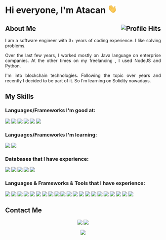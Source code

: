 <h1>Hi everyone, I'm Atacan <img  src="https://raw.githubusercontent.com/ABSphreak/ABSphreak/master/gifs/Hi.gif"  width="30px"></h1>
<h2>About Me <img align="right" alt="Profile Hits" src="https://komarev.com/ghpvc/?username=Spartans3&style=flat-square"></h2>

<p align="justify">I am a software engineer with 3+ years of coding experience. I like solving problems.</p>

<p align="justify">Over the last few years, I worked mostly on Java language on enterprise companies. At the other times on my freelancing , I used NodeJS and Python. </p>

<p align="justify">I'm into blockchain technologies. Following the topic over years and recently I decided to be part of it. So I'm learning on Solidity nowadays.</p>


## My Skills
<!---
<div>
  <div style="width: 40%; float:left">
     <p href="https://github.com/Spartans3">
    <img src="https://github-readme-stats.vercel.app/api/top-langs/?username=Spartans3&hide=arduino,html,tex&title_color=ffffff&text_color=c9cacc&icon_color=2bbc8a&bg_color=1d1f21&langs_count=5">
    </p>
  </div>

  <div style="width: 60%; float:right">
     <p  href="https://github.com/Spartans3"><img height="137 px" src="https://github-readme-stats.vercel.app/api?username=Spartans3&hide_border=false&hide_title=true&show_icons=true&include_all_commits=true&count_private=true&line_height=21&theme=dark">
    </p>
  </div>
</div>
--->


### Languages/Frameworks I'm good at:
<p align="left">
  <img src ="https://img.shields.io/badge/Java-ED8B00?style=for-the-badge&logo=java&logoColor=white"/>
  <img src ="https://img.shields.io/badge/Node.js-43853D?style=for-the-badge&logo=node.js&logoColor=white"/>
  <img src ="https://img.shields.io/badge/Python-3776AB?style=for-the-badge&logo=python&logoColor=white"/>
  <img src ="https://img.shields.io/badge/Spring-6DB33F?style=for-the-badge&logo=spring&logoColor=white"/>
  <img src ="https://img.shields.io/badge/Hibernate-bbaf7b?style=for-the-badge"/>
  <img src ="https://img.shields.io/badge/PLSQL-ff6700?style=for-the-badge"/>
</p>  


### Languages/Frameworks I'm learning:
<p align="left">
  <img src ="https://img.shields.io/badge/Solidity-5c666c?style=for-the-badge"/>
  <img src ="https://img.shields.io/badge/React-20232A?style=for-the-badge&logo=react&logoColor=61DAFB"/>
</p>


  
### Databases that I have experience:
<p align="left">
  <img src ="https://img.shields.io/badge/Oracle-ff6700?style=for-the-badge"/>
  <img src ="https://img.shields.io/badge/MongoDB-4EA94B?style=for-the-badge&logo=mongodb&logoColor=white"/>
  <img src ="https://img.shields.io/badge/PostgreSQL-316192?style=for-the-badge&logo=postgresql&logoColor=white"/>
  <img src ="https://img.shields.io/badge/IBM_DB2-ebebeb?style=for-the-badge"/>
  <img src ="https://img.shields.io/badge/Google_Bigquery-b5c99a?style=for-the-badge"/>
</p>
  
### Languages & Frameworks & Tools that I have experience:
<p align="left">
  <img src ="https://img.shields.io/badge/Slack_API-f72c25?style=for-the-badge"/>
  <img src ="https://img.shields.io/badge/Maven-3A6EA5?style=for-the-badge"/>
  <img src ="https://img.shields.io/badge/NPM-cdb4db?style=for-the-badge"/>
  <img src ="https://img.shields.io/badge/JSF-004e98?style=for-the-badge"/>
  <img src ="https://img.shields.io/badge/Git-a9e5bb?style=for-the-badge"/>
  <img src ="https://img.shields.io/badge/Mercurial_SCM-fcf6b1?style=for-the-badge"/>
  <img src ="https://img.shields.io/badge/Jasper_Reports-F7B32B?style=for-the-badge"/>
  <img src ="https://img.shields.io/badge/Docker-a8dadc?style=for-the-badge"/>
  <img src ="https://img.shields.io/badge/Dynatrace-fff8e8?style=for-the-badge"/>
  <img src ="https://img.shields.io/badge/UC4-2d1e2f?style=for-the-badge"/>
  <img src ="https://img.shields.io/badge/Sonar-fcd581?style=for-the-badge"/>
  <img src ="https://img.shields.io/badge/JIRA-d52941?style=for-the-badge"/>
  <img src ="https://img.shields.io/badge/SOAP-990d35?style=for-the-badge"/>
  <img src ="https://img.shields.io/badge/JUnit-ffb2e6?style=for-the-badge"/>
  <img src ="https://img.shields.io/badge/Java_Swing-d972ff?style=for-the-badge"/>
  <img src ="https://img.shields.io/badge/Tomcat-8447FF?style=for-the-badge"/>
  <img src ="https://img.shields.io/badge/DBeaver-594A59?style=for-the-badge"/>
  <img src ="https://img.shields.io/badge/PL/SQL_Developer-838586?style=for-the-badge"/>
  <img src ="https://img.shields.io/badge/HTML-ee9b00?style=for-the-badge"/>
  <img src ="https://img.shields.io/badge/CSS-ca6702?style=for-the-badge"/>
  <img src ="https://img.shields.io/badge/Adobe_Photoshop-8cffda?style=for-the-badge"/>
</p>

## Contact Me
<!---h2 align="center">Contact Me </h2--->
<p align="center">
  <a href="https://twitter.com/AtacanOkay" target="_blank"><img src="https://img.shields.io/badge/AtacanOkay%20-%231DA1F2.svg?&style=for-the-badge&logo=Twitter&logoColor=white"/></a> 
  <a href="https://www.linkedin.com/in/atacanokay/" target="_blank"><img src="https://img.shields.io/badge/AtacanOkay-0077B5?style=for-the-badge&logo=linkedin&logoColor=white"/></a>
</p>
<p align="center">
  <a href="https://www.upwork.com/freelancers/~01163e4705b6396840" target="_blank"><img src="https://img.shields.io/badge/upwork-15a800?style=for-the-badge"/>
  </a>
</p>
